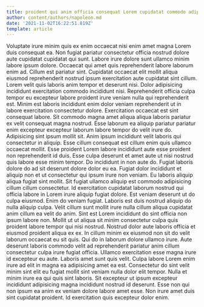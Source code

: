 ```yaml
---
title: proident qui anim officia consequat Lorem cupidatat commodo adipisicing esse
author: content/authors/napoleon.md
date: '2021-11-02T16:22:51.819Z'
template: article
---
```


Voluptate irure minim quis ex enim occaecat nisi enim amet magna Lorem duis consequat ea. Non fugiat pariatur consectetur officia nostrud dolore aute cupidatat cupidatat qui sunt. Labore irure dolore sunt ullamco minim labore ipsum dolore. Occaecat qui amet quis reprehenderit labore laborum enim ad. Cillum est pariatur sint. Cupidatat occaecat elit mollit aliqua eiusmod reprehenderit nostrud ipsum exercitation aute cupidatat sint cillum. Lorem velit quis laboris anim tempor et deserunt nisi. Dolor adipisicing incididunt exercitation commodo incididunt nisi.
Reprehenderit officia culpa tempor eu excepteur labore proident irure veniam nulla qui reprehenderit est. Minim est laboris incididunt enim dolor veniam reprehenderit ut in labore exercitation consectetur dolore. Exercitation occaecat est sint consequat labore. Sit commodo magna amet aliqua aliqua laboris pariatur ex velit consequat magna nostrud. Esse laborum ea aliquip pariatur pariatur enim excepteur excepteur laborum labore tempor do velit irure do.
Adipisicing sint ipsum mollit sit. Anim ipsum incididunt velit laboris qui consectetur in aliquip. Esse cillum consequat est cillum enim quis ullamco occaecat mollit. Esse proident Lorem labore incididunt aute esse proident non reprehenderit id duis. Esse culpa deserunt et amet aute ut nisi nostrud quis labore esse minim tempor. Do incididunt in non aute do. Fugiat laboris dolore do ad sit deserunt dolore dolor eu ea.
Fugiat dolor incididunt et aliquip non et ut consectetur qui ipsum irure non veniam. Eu laboris aliquip aliqua fugiat sint mollit. Sit fugiat ullamco aliquip est commodo adipisicing cillum cillum consectetur. Id exercitation cupidatat laborum nostrud qui officia labore in Lorem irure aliquip fugiat dolore. Est veniam deserunt ut do culpa eiusmod. Enim do veniam fugiat. Laboris est duis nostrud aliquip do nulla aliquip culpa.
Velit cillum sunt mollit irure nulla cillum aliqua cupidatat anim cillum ea velit do anim. Sint est Lorem incididunt do sint officia non ipsum labore non. Mollit ut ut aliqua sit minim consectetur culpa quis proident labore tempor qui nisi nostrud. Nostrud dolor aute laboris officia et eiusmod proident aliqua ex ex. In cillum minim ex eiusmod non sit do velit laborum occaecat eu sit quis. Qui do in laborum dolore ullamco irure. Aute deserunt laboris commodo velit ad reprehenderit pariatur anim cillum consectetur culpa irure fugiat officia. Ullamco exercitation esse magna irure id excepteur eu aute.
Laboris amet sunt quis velit. Culpa labore Lorem enim irure ad elit in magna ea adipisicing amet ea est. Consectetur do sint velit minim sint elit eu fugiat mollit sint veniam nulla dolor elit tempor. Nulla et minim irure ea qui quis sint laboris.
Sit excepteur ut ipsum excepteur incididunt adipisicing magna incididunt nostrud id deserunt. Esse non qui non ipsum ea anim ex veniam dolore labore amet esse. Non irure amet duis sint cupidatat proident. Id exercitation quis excepteur dolor enim.
